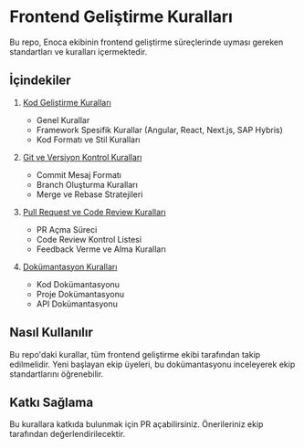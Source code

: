 # Frontend Geliştirme Kuralları

Bu repo, Enoca ekibinin frontend geliştirme süreçlerinde uyması gereken standartları ve kuralları içermektedir.

## İçindekiler

1. [Kod Geliştirme Kuralları](./kod-gelistirme-kurallari.md)
   - Genel Kurallar
   - Framework Spesifik Kurallar (Angular, React, Next.js, SAP Hybris)
   - Kod Formatı ve Stil Kuralları

2. [Git ve Versiyon Kontrol Kuralları](./git-kurallari.md)
   - Commit Mesaj Formatı
   - Branch Oluşturma Kuralları
   - Merge ve Rebase Stratejileri

3. [Pull Request ve Code Review Kuralları](./pr-ve-code-review-kurallari.md)
   - PR Açma Süreci
   - Code Review Kontrol Listesi
   - Feedback Verme ve Alma Kuralları

4. [Dokümantasyon Kuralları](./dokumantasyon-kurallari.md)
   - Kod Dokümantasyonu
   - Proje Dokümantasyonu
   - API Dokümantasyonu

## Nasıl Kullanılır

Bu repo'daki kurallar, tüm frontend geliştirme ekibi tarafından takip edilmelidir. Yeni başlayan ekip üyeleri, bu dokümantasyonu inceleyerek ekip standartlarını öğrenebilir.

## Katkı Sağlama

Bu kurallara katkıda bulunmak için PR açabilirsiniz. Önerileriniz ekip tarafından değerlendirilecektir. 